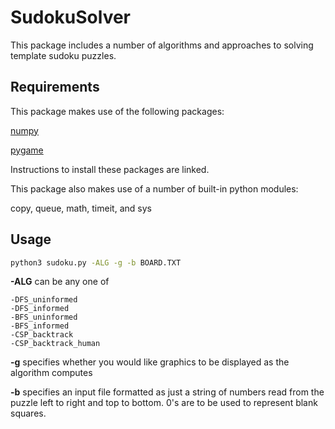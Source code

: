 # SudokuSolver

This package includes a number of algorithms and approaches to solving template sudoku puzzles.

## Requirements

This package makes use of the following packages:

[numpy](https://numpy.org/install/)

[pygame](https://www.pygame.org/wiki/GettingStarted)

Instructions to install these packages are linked. 

This package also makes use of a number of built-in python modules:

copy, queue, math, timeit, and sys

## Usage

```bash
python3 sudoku.py -ALG -g -b BOARD.TXT
```

**-ALG** can be any one of

    -DFS_uninformed
    -DFS_informed
    -BFS_uninformed
    -BFS_informed
    -CSP_backtrack
    -CSP_backtrack_human

**-g** specifies whether you would like graphics to be displayed as the algorithm computes

**-b** specifies an input file formatted as just a string of numbers read from the puzzle left to right and top to bottom. 0's are to be used to represent blank squares.
